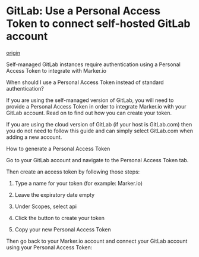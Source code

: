 # GitLab: Use a Personal Access Token to connect self-hosted GitLab account

[origin](https://help.marker.io/en/articles/2362065-gitlab-use-a-personal-access-token-to-connect-self-hosted-gitlab-account)

Self-managed GitLab instances require authentication using a Personal Access Token to integrate with Marker.io

When should I use a Personal Access Token instead of standard authentication?

If you are using the self-managed version of GitLab, you will need to provide a Personal Access Token in order to integrate Marker.io with your GitLab account. Read on to find out how you can create your token.

If you are using the cloud version of GitLab (if your host is GitLab.com) then you do not need to follow this guide and can simply select GitLab.com when adding a new account.

How to generate a Personal Access Token

Go to your GitLab account and navigate to the Personal Access Token tab.

Then create an access token by following those steps:

1. Type a name for your token (for example: Marker.io)

2. Leave the expiratory date empty

3. Under Scopes, select api

4. Click the button to create your token

5. Copy your new Personal Access Token


Then go back to your Marker.io account and connect your GitLab account using your Personal Access Token:




